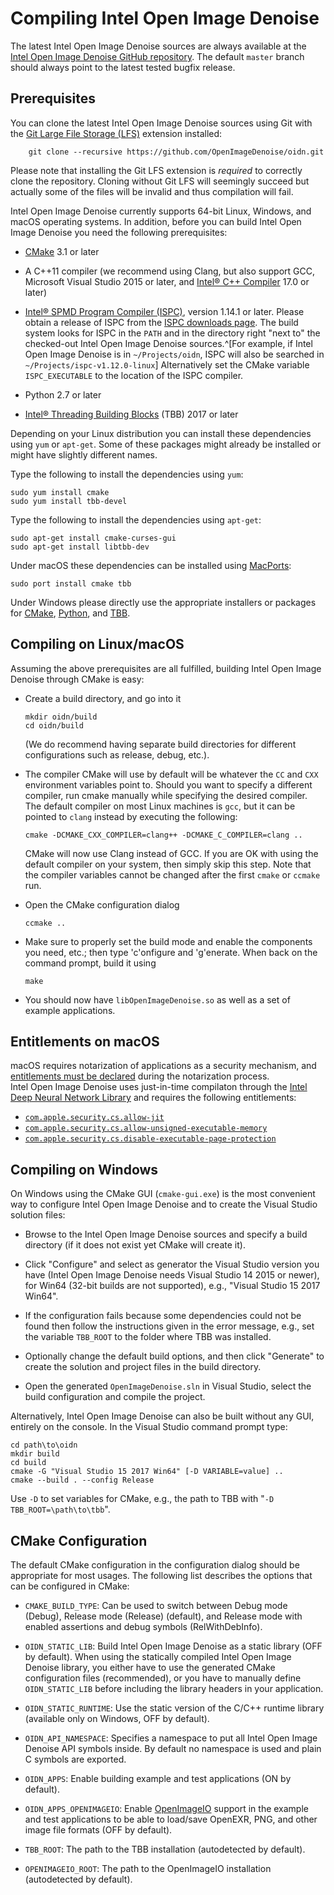 Compiling Intel Open Image Denoise
==================================

The latest Intel Open Image Denoise sources are always available at the
[Intel Open Image Denoise GitHub repository](http://github.com/OpenImageDenoise/oidn).
The default `master` branch should always point to the latest tested bugfix
release.

Prerequisites
-------------

You can clone the latest Intel Open Image Denoise sources using Git with the
[Git Large File Storage (LFS)](https://git-lfs.github.com/) extension installed:

        git clone --recursive https://github.com/OpenImageDenoise/oidn.git

Please note that installing the Git LFS extension is *required* to correctly
clone the repository. Cloning without Git LFS will seemingly succeed but
actually some of the files will be invalid and thus compilation will fail.

Intel Open Image Denoise currently supports 64-bit Linux, Windows, and macOS
operating systems. In addition, before you can build Intel Open Image Denoise
you need the following prerequisites:

-   [CMake](http://www.cmake.org) 3.1 or later

-   A C++11 compiler (we recommend using Clang, but also support GCC, Microsoft
    Visual Studio 2015 or later, and
    [Intel® C++ Compiler](https://software.intel.com/en-us/c-compilers) 17.0 or
    later)

-   [Intel® SPMD Program Compiler (ISPC)](http://ispc.github.io), version 1.14.1
    or later. Please obtain a release of ISPC from the [ISPC downloads
    page](https://ispc.github.io/downloads.html). The build system looks for
    ISPC in the `PATH` and in the directory right "next to" the checked-out
    Intel Open Image Denoise sources.^[For example, if Intel Open Image Denoise
    is in `~/Projects/oidn`, ISPC will also be searched in `~/Projects/ispc-v1.12.0-linux`]
    Alternatively set the CMake variable `ISPC_EXECUTABLE` to the location of
    the ISPC compiler.

-   Python 2.7 or later

-   [Intel® Threading Building Blocks](https://www.threadingbuildingblocks.org/)
    (TBB) 2017 or later

Depending on your Linux distribution you can install these dependencies
using `yum` or `apt-get`. Some of these packages might already be installed or
might have slightly different names.

Type the following to install the dependencies using `yum`:

    sudo yum install cmake
    sudo yum install tbb-devel

Type the following to install the dependencies using `apt-get`:

    sudo apt-get install cmake-curses-gui
    sudo apt-get install libtbb-dev

Under macOS these dependencies can be installed using
[MacPorts](http://www.macports.org/):

    sudo port install cmake tbb

Under Windows please directly use the appropriate installers or packages for
[CMake](https://cmake.org/download/),
[Python](https://www.python.org/downloads/),
and [TBB](https://github.com/01org/tbb/releases).


Compiling on Linux/macOS
------------------------

Assuming the above prerequisites are all fulfilled, building Intel Open Image
Denoise through CMake is easy:

-   Create a build directory, and go into it

        mkdir oidn/build
        cd oidn/build

    (We do recommend having separate build directories for different
    configurations such as release, debug, etc.).

-   The compiler CMake will use by default will be whatever the `CC` and
    `CXX` environment variables point to. Should you want to specify a
    different compiler, run cmake manually while specifying the desired
    compiler. The default compiler on most Linux machines is `gcc`, but
    it can be pointed to `clang` instead by executing the following:

        cmake -DCMAKE_CXX_COMPILER=clang++ -DCMAKE_C_COMPILER=clang ..

    CMake will now use Clang instead of GCC. If you are OK with using
    the default compiler on your system, then simply skip this step.
    Note that the compiler variables cannot be changed after the first
    `cmake` or `ccmake` run.

-   Open the CMake configuration dialog

        ccmake ..

-   Make sure to properly set the build mode and enable the components you
    need, etc.; then type 'c'onfigure and 'g'enerate. When back on the
    command prompt, build it using

        make

-   You should now have `libOpenImageDenoise.so` as well as a set of example
    applications.


Entitlements on macOS
---------------------

macOS requires notarization of applications as a security mechanism, and 
[entitlements must be declared](https://developer.apple.com/documentation/bundleresources/entitlements)
during the notarization process.  
Intel Open Image Denoise uses just-in-time compilaton through the [Intel Deep Neural Network Library](https://intel.github.io/mkl-dnn/) and requires the following entitlements:

-    [`com.apple.security.cs.allow-jit`](https://developer.apple.com/documentation/bundleresources/entitlements/com_apple_security_cs_allow-jit)
-    [`com.apple.security.cs.allow-unsigned-executable-memory`](https://developer.apple.com/documentation/bundleresources/entitlements/com_apple_security_cs_allow-unsigned-executable-memory)
-    [`com.apple.security.cs.disable-executable-page-protection`](https://developer.apple.com/documentation/bundleresources/entitlements/com_apple_security_cs_disable-executable-page-protection)


Compiling on Windows
--------------------

On Windows using the CMake GUI (`cmake-gui.exe`) is the most convenient way to
configure Intel Open Image Denoise and to create the Visual Studio solution
files:

-   Browse to the Intel Open Image Denoise sources and specify a build directory
    (if it does not exist yet CMake will create it).

-   Click "Configure" and select as generator the Visual Studio version you
    have (Intel Open Image Denoise needs Visual Studio 14 2015 or newer), for
    Win64 (32-bit builds are not supported), e.g., "Visual Studio 15 2017 Win64".

-   If the configuration fails because some dependencies could not be found
    then follow the instructions given in the error message, e.g., set the
    variable `TBB_ROOT` to the folder where TBB was installed.

-   Optionally change the default build options, and then click "Generate" to
    create the solution and project files in the build directory.

-   Open the generated `OpenImageDenoise.sln` in Visual Studio, select the
    build configuration and compile the project.


Alternatively, Intel Open Image Denoise can also be built without any GUI,
entirely on the console. In the Visual Studio command prompt type:

    cd path\to\oidn
    mkdir build
    cd build
    cmake -G "Visual Studio 15 2017 Win64" [-D VARIABLE=value] ..
    cmake --build . --config Release

Use `-D` to set variables for CMake, e.g., the path to TBB with "`-D
TBB_ROOT=\path\to\tbb`".


CMake Configuration
-------------------

The default CMake configuration in the configuration dialog should be appropriate
for most usages. The following list describes the options that can be configured
in CMake:

- `CMAKE_BUILD_TYPE`: Can be used to switch between Debug mode
  (Debug), Release mode (Release) (default), and Release mode with
  enabled assertions and debug symbols (RelWithDebInfo).

- `OIDN_STATIC_LIB`: Build Intel Open Image Denoise as a static library (OFF by
  default). When using the statically compiled Intel Open Image Denoise library,
  you either have to use the generated CMake configuration files (recommended),
  or you have to manually define `OIDN_STATIC_LIB` before including the library
  headers in your application.

- `OIDN_STATIC_RUNTIME`: Use the static version of the C/C++ runtime library
  (available only on Windows, OFF by default).

- `OIDN_API_NAMESPACE`: Specifies a namespace to put all Intel Open Image
  Denoise API symbols inside. By default no namespace is used and plain C
  symbols are exported.

- `OIDN_APPS`: Enable building example and test applications (ON by default).

- `OIDN_APPS_OPENIMAGEIO`: Enable [OpenImageIO](http://openimageio.org/)
  support in the example and test applications to be able to load/save
  OpenEXR, PNG, and other image file formats (OFF by default).

- `TBB_ROOT`: The path to the TBB installation (autodetected by default).

- `OPENIMAGEIO_ROOT`: The path to the OpenImageIO installation (autodetected by
  default).
